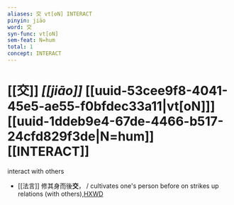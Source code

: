 ```yaml
---
aliases: 交 vt[oN] INTERACT
pinyin: jiāo
word: 交
syn-func: vt[oN]
sem-feat: N=hum
total: 1
concept: INTERACT 
---
```

# [[交]] *[[jiāo]]*  [[uuid-53cee9f8-4041-45e5-ae55-f0bfdec33a11|vt[oN]]] [[uuid-1ddeb9e4-67de-4466-b517-24cfd829f3de|N=hum]] [[INTERACT]]
interact with others
 - [[法言]] 修其身而後**交**， / cultivates one's person before on strikes up relations (with others),[HXWD](https://hxwd.org/textview.html?location=KR3a0009_tls_003-6a.3)